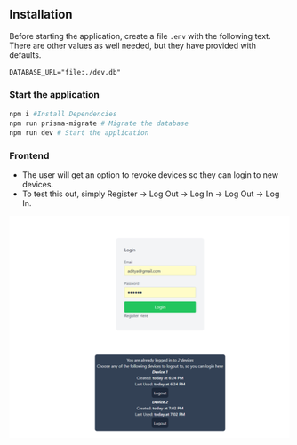 ## Installation

Before starting the application, create a file `.env` with the following text.
There are other values as well needed, but they have provided with defaults.

```
DATABASE_URL="file:./dev.db"
```

### Start the application

```bash
npm i #Install Dependencies
npm run prisma-migrate # Migrate the database
npm run dev # Start the application
```

### Frontend

- The user will get an option to revoke devices so they can login to new devices.
- To test this out, simply Register -> Log Out -> Log In -> Log Out -> Log In.

![Final Result](./images/token_revoke.png)
